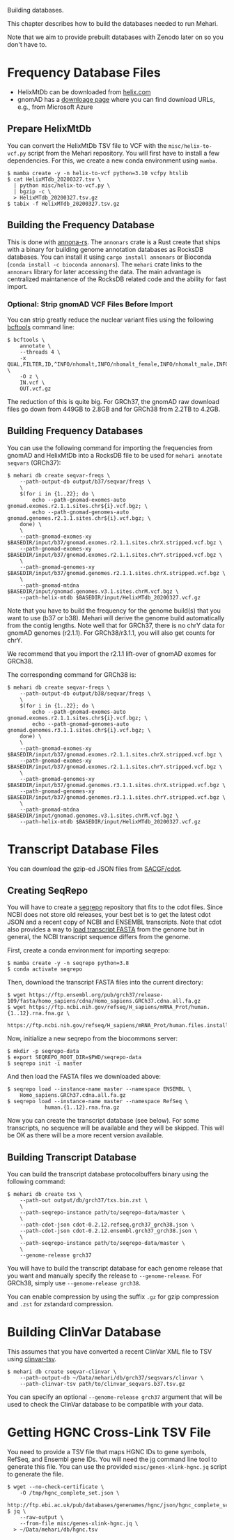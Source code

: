 Building databases.

This chapter describes how to build the databases needed to run Mehari.

Note that we aim to provide prebuilt databases with Zenodo later on so you don't have to.

# Frequency Database Files

- HelixMtDb can be downloaded from [helix.com](https://www.helix.com/pages/mitochondrial-variant-database)
- gnomAD has a [downloage page](https://gnomad.broadinstitute.org/downloads) where you can find download URLs, e.g., from Microsoft Azure

## Prepare HelixMtDb

You can convert the HelixMtDb TSV file to VCF with the `misc/helix-to-vcf.py` script from the Mehari repository.
You will first have to install a few dependencies.
For this, we create a new conda environment using `mamba`.

```text
$ mamba create -y -n helix-to-vcf python=3.10 vcfpy htslib
$ cat HelixMTdb_20200327.tsv \
  | python misc/helix-to-vcf.py \
  | bgzip -c \
  > HelixMTdb_20200327.tsv.gz
$ tabix -f HelixMTdb_20200327.tsv.gz
```

## Building the Frequency Database

This is done with [annona-rs](https://github.com/bihealth/annona-rs).
The `annonars` crate is a Rust create that ships with a binary for building genome annotation databases as RocksDB databases.
You can install it using `cargo install annonars` or Bioconda (`conda install -c bioconda annonars`).
The `mehari` crate links to the `annonars` library for later accessing the data.
The main advantage is centralized maintanence of the RocksDB related code and the ability for fast import.
### Optional: Strip gnomAD VCF Files Before Import

You can strip greatly reduce the nuclear variant files using the following [bcftools](https://samtools.github.io/bcftools/bcftools.html) command line:

```text
$ bcftools \
    annotate \
    --threads 4 \
    -x QUAL,FILTER,ID,^INFO/nhomalt,INFO/nhomalt_female,INFO/nhomalt_male,INFO/nhomalt_XX,INFO/nhomalt_XY,INFO/nonpar,INFO/AN,INFO/AC,INFO/AC_het,INFO/AC_hom,INFO/AC_female,INFO/AC_male,INFO/AC_XX,INFO/AC_XY \
    -O z \
    IN.vcf \
    OUT.vcf.gz
```

The reduction of this is quite big.
For GRCh37, the gnomAD raw download files go down from 449GB to 2.8GB and for GRCh38 from 2.2TB to 4.2GB.

## Building Frequency Databases

You can use the following command for importing the frequencies from gnomAD and HelixMtDb into a RocksDB file to be used for `mehari annotate seqvars` (GRCh37):

```text
$ mehari db create seqvar-freqs \
    --path-output-db output/b37/seqvar/freqs \
    \
    $(for i in {1..22}; do \
        echo --path-gnomad-exomes-auto gnomad.exomes.r2.1.1.sites.chr${i}.vcf.bgz; \
        echo --path-gnomad-genomes-auto gnomad.genomes.r2.1.1.sites.chr${i}.vcf.bgz; \
    done) \
    \
    --path-gnomad-exomes-xy $BASEDIR/input/b37/gnomad.exomes.r2.1.1.sites.chrX.stripped.vcf.bgz \
    --path-gnomad-exomes-xy $BASEDIR/input/b37/gnomad.exomes.r2.1.1.sites.chrY.stripped.vcf.bgz \
    \
    --path-gnomad-genomes-xy $BASEDIR/input/b37/gnomad.genomes.r2.1.1.sites.chrX.stripped.vcf.bgz \
    \
    --path-gnomad-mtdna $BASEDIR/input/gnomad.genomes.v3.1.sites.chrM.vcf.bgz \
    --path-helix-mtdb $BASEDIR/input/HelixMTdb_20200327.vcf.gz
```

Note that you have to build the frequency for the genome build(s) that you want to use (b37 or b38).
Mehari will derive the genome build automatically from the contig lengths.
Note well that for GRCh37, there is no chrY data for gnomAD genomes (r2.1.1).
For GRCh38/r3.1.1, you will also get counts for chrY.

We recommend that you import the r2.1.1 lift-over of gnomAD exomes for GRCh38.

The corresponding command for GRCh38 is:

```text
$ mehari db create seqvar-freqs \
    --path-output-db output/b38/seqvar/freqs \
    \
    $(for i in {1..22}; do \
        echo --path-gnomad-exomes-auto gnomad.exomes.r2.1.1.sites.chr${i}.vcf.bgz; \
        echo --path-gnomad-genomes-auto gnomad.genomes.r3.1.1.sites.chr${i}.vcf.bgz; \
    done) \
    \
    --path-gnomad-exomes-xy $BASEDIR/input/b37/gnomad.exomes.r2.1.1.sites.chrX.stripped.vcf.bgz \
    --path-gnomad-exomes-xy $BASEDIR/input/b37/gnomad.exomes.r2.1.1.sites.chrY.stripped.vcf.bgz \
    \
    --path-gnomad-genomes-xy $BASEDIR/input/b37/gnomad.genomes.r3.1.1.sites.chrX.stripped.vcf.bgz \
    --path-gnomad-genomes-xy $BASEDIR/input/b37/gnomad.genomes.r3.1.1.sites.chrY.stripped.vcf.bgz \
    \
    --path-gnomad-mtdna $BASEDIR/input/gnomad.genomes.v3.1.sites.chrM.vcf.bgz \
    --path-helix-mtdb $BASEDIR/input/HelixMTdb_20200327.vcf.gz
```

# Transcript Database Files

You can download the gzip-ed JSON files from [SACGF/cdot](https://github.com/SACGF/cdot/releases/tag/v0.2.14).

## Creating SeqRepo

You will have to create a [seqrepo](https://github.com/biocommons/biocommons.seqrepo) repository that fits to the cdot files.
Since NCBI does not store old releases, your best bet is to get the latest cdot JSON and a recent copy of NCBI and ENSEMBL transcripts.
Note that cdot also provides a way to [load transcript FASTA](https://github.com/SACGF/cdot/wiki/FastaSeqFetcher) from the genome but in general, the NCBI transcript sequence differs from the genome.

First, create a conda environment for importing seqrepo:

```text
$ mamba create -y -n seqrepo python=3.8
$ conda activate seqrepo
```

Then, download the transcript FASTA files into the current directory:

```text
$ wget https://ftp.ensembl.org/pub/grch37/release-109/fasta/homo_sapiens/cdna/Homo_sapiens.GRCh37.cdna.all.fa.gz
$ wget https://ftp.ncbi.nih.gov/refseq/H_sapiens/mRNA_Prot/human.{1..12}.rna.fna.gz \
    https://ftp.ncbi.nih.gov/refseq/H_sapiens/mRNA_Prot/human.files.installed
```

Now, initialize a new seqrepo from the biocommons server:

```text
$ mkdir -p seqrepo-data
$ export SEQREPO_ROOT_DIR=$PWD/seqrepo-data
$ seqrepo init -i master
```

And then load the FASTA files we downloaded above:

```
$ seqrepo load --instance-name master --namespace ENSEMBL \
    Homo_sapiens.GRCh37.cdna.all.fa.gz
$ seqrepo load --instance-name master --namespace RefSeq \
            human.{1..12}.rna.fna.gz
```

Now you can create the transcript database (see below).
For some transcripts, no sequence will be available and they will be skipped.
This will be OK as there will be a more recent version available.

## Building Transcript Database

You can build the transcript database protocolbuffers binary using the following command:

```text
$ mehari db create txs \
    --path-out output/db/grch37/txs.bin.zst \
    \
    --path-seqrepo-instance path/to/seqrepo-data/master \
    \
    --path-cdot-json cdot-0.2.12.refseq.grch37_grch38.json \
    --path-cdot-json cdot-0.2.12.ensembl.grch37_grch38.json \
    \
    --path-seqrepo-instance path/to/seqrepo-data/master \
    \
    --genome-release grch37
```

You will have to build the transcript database for each genome release that you want and manually specify the release to `--genome-release`.
For GRCh38, simply use `--genome-release grch38`.

You can enable compression by using the suffix `.gz` for gzip compression and `.zst` for zstandard compression.

# Building ClinVar Database

This assumes that you have converted a recent ClinVar XML file to TSV using [clinvar-tsv](https://github.com/bihealth/clinvar-tsv).

```
$ mehari db create seqvar-clinvar \
    --path-output-db ~/Data/mehari/db/grch37/seqsvars/clinvar \
    --path-clinvar-tsv path/to/clinvar_seqvars.b37.tsv.gz
```

You can specify an optional `--genome-release grch37` argument that will be used to check the ClinVar database to be compatible with your data.

# Getting HGNC Cross-Link TSV File

You need to provide a TSV file that maps HGNC IDs to gene symbols, RefSeq, and Ensembl gene IDs.
You will need the [jq](https://stedolan.github.io/jq/) command line tool to generate this file.
You can use the provided `misc/genes-xlink-hgnc.jq` script to generate the file.

```
$ wget --no-check-certificate \
    -O /tmp/hgnc_complete_set.json \
    http://ftp.ebi.ac.uk/pub/databases/genenames/hgnc/json/hgnc_complete_set.json
$ jq \
    --raw-output \
    --from-file misc/genes-xlink-hgnc.jq \
  > ~/Data/mehari/db/hgnc.tsv
```
